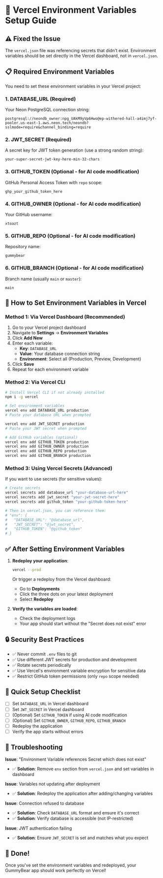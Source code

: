 # 🔧 Vercel Environment Variables Setup Guide

## ⚠️ **Fixed the Issue**

The `vercel.json` file was referencing secrets that didn't exist. Environment variables should be set directly in the Vercel dashboard, not in `vercel.json`.

## 📋 **Required Environment Variables**

You need to set these environment variables in your Vercel project:

### **1. DATABASE_URL** (Required)
Your Neon PostgreSQL connection string:
```
postgresql://neondb_owner:npg_UAkM9yVp6Hwo@ep-withered-hall-a4imj7yf-pooler.us-east-1.aws.neon.tech/neondb?sslmode=require&channel_binding=require
```

### **2. JWT_SECRET** (Required)
A secret key for JWT token generation (use a strong random string):
```
your-super-secret-jwt-key-here-min-32-chars
```

### **3. GITHUB_TOKEN** (Optional - for AI code modification)
GitHub Personal Access Token with `repo` scope:
```
ghp_your_github_token_here
```

### **4. GITHUB_OWNER** (Optional - for AI code modification)
Your GitHub username:
```
xtoazt
```

### **5. GITHUB_REPO** (Optional - for AI code modification)
Repository name:
```
gummybear
```

### **6. GITHUB_BRANCH** (Optional - for AI code modification)
Branch name (usually `main` or `master`):
```
main
```

## 🚀 **How to Set Environment Variables in Vercel**

### **Method 1: Via Vercel Dashboard (Recommended)**

1. Go to your Vercel project dashboard
2. Navigate to **Settings** → **Environment Variables**
3. Click **Add New**
4. Enter each variable:
   - **Key**: `DATABASE_URL`
   - **Value**: Your database connection string
   - **Environment**: Select all (Production, Preview, Development)
5. Click **Save**
6. Repeat for each environment variable

### **Method 2: Via Vercel CLI**

```bash
# Install Vercel CLI if not already installed
npm i -g vercel

# Set environment variables
vercel env add DATABASE_URL production
# Paste your database URL when prompted

vercel env add JWT_SECRET production
# Paste your JWT secret when prompted

# Add GitHub variables (optional)
vercel env add GITHUB_TOKEN production
vercel env add GITHUB_OWNER production
vercel env add GITHUB_REPO production
vercel env add GITHUB_BRANCH production
```

### **Method 3: Using Vercel Secrets (Advanced)**

If you want to use secrets (for sensitive values):

```bash
# Create secrets
vercel secrets add database_url "your-database-url-here"
vercel secrets add jwt_secret "your-jwt-secret-here"
vercel secrets add github_token "your-github-token-here"

# Then in vercel.json, you can reference them:
# "env": {
#   "DATABASE_URL": "@database_url",
#   "JWT_SECRET": "@jwt_secret",
#   "GITHUB_TOKEN": "@github_token"
# }
```

## ✅ **After Setting Environment Variables**

1. **Redeploy your application**:
   ```bash
   vercel --prod
   ```
   
   Or trigger a redeploy from the Vercel dashboard:
   - Go to **Deployments**
   - Click the three dots on your latest deployment
   - Select **Redeploy**

2. **Verify the variables are loaded**:
   - Check the deployment logs
   - Your app should start without the "Secret does not exist" error

## 🔒 **Security Best Practices**

- ✅ Never commit `.env` files to git
- ✅ Use different JWT secrets for production and development
- ✅ Rotate secrets periodically
- ✅ Use Vercel's environment variable encryption for sensitive data
- ✅ Restrict GitHub token permissions (only `repo` scope needed)

## 📝 **Quick Setup Checklist**

- [ ] Set `DATABASE_URL` in Vercel dashboard
- [ ] Set `JWT_SECRET` in Vercel dashboard
- [ ] (Optional) Set `GITHUB_TOKEN` if using AI code modification
- [ ] (Optional) Set `GITHUB_OWNER`, `GITHUB_REPO`, `GITHUB_BRANCH`
- [ ] Redeploy the application
- [ ] Verify the app starts without errors

## 🐛 **Troubleshooting**

**Issue**: "Environment Variable references Secret which does not exist"
- ✅ **Solution**: Remove `env` section from `vercel.json` and set variables in dashboard

**Issue**: Variables not updating after deployment
- ✅ **Solution**: Redeploy the application after adding/changing variables

**Issue**: Connection refused to database
- ✅ **Solution**: Check `DATABASE_URL` format and ensure it's correct
- ✅ **Solution**: Verify database is accessible (not IP-restricted)

**Issue**: JWT authentication failing
- ✅ **Solution**: Ensure `JWT_SECRET` is set and matches what you expect

## 🎉 **Done!**

Once you've set the environment variables and redeployed, your GummyBear app should work perfectly on Vercel!
